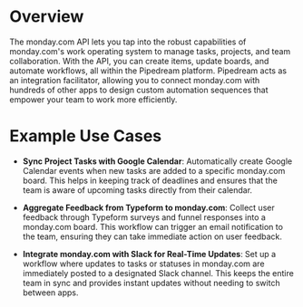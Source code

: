 # Overview

The monday.com API lets you tap into the robust capabilities of monday.com's work operating system to manage tasks, projects, and team collaboration. With the API, you can create items, update boards, and automate workflows, all within the Pipedream platform. Pipedream acts as an integration facilitator, allowing you to connect monday.com with hundreds of other apps to design custom automation sequences that empower your team to work more efficiently.

# Example Use Cases

- **Sync Project Tasks with Google Calendar**: Automatically create Google Calendar events when new tasks are added to a specific monday.com board. This helps in keeping track of deadlines and ensures that the team is aware of upcoming tasks directly from their calendar.

- **Aggregate Feedback from Typeform to monday.com**: Collect user feedback through Typeform surveys and funnel responses into a monday.com board. This workflow can trigger an email notification to the team, ensuring they can take immediate action on user feedback.

- **Integrate monday.com with Slack for Real-Time Updates**: Set up a workflow where updates to tasks or statuses in monday.com are immediately posted to a designated Slack channel. This keeps the entire team in sync and provides instant updates without needing to switch between apps.
